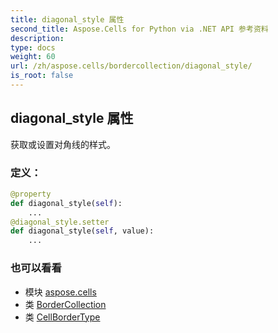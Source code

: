 ```yaml
---
title: diagonal_style 属性
second_title: Aspose.Cells for Python via .NET API 参考资料
description:
type: docs
weight: 60
url: /zh/aspose.cells/bordercollection/diagonal_style/
is_root: false
---
```

## diagonal_style 属性

获取或设置对角线的样式。
### 定义：
```python
@property
def diagonal_style(self):
    ...
@diagonal_style.setter
def diagonal_style(self, value):
    ...
```

### 也可以看看
* 模块 [aspose.cells](../../)
* 类 [BorderCollection](/cells/python-net/zh/aspose.cells/bordercollection)
* 类 [CellBorderType](/cells/python-net/zh/aspose.cells/cellbordertype)
